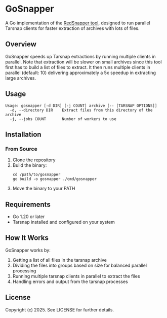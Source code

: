 # GoSnapper

A Go implementation of the [RedSnapper tool](https://github.com/directededge/redsnapper), designed to run parallel Tarsnap clients for faster extraction of archives with lots of files.

## Overview

GoSnapper speeds up Tarsnap extractions by running multiple clients in parallel. Note that extraction will be slower on small archives since this tool first has to build a list of files to extract. It then runs multiple clients in parallel (default: 10) delivering approximately a 5x speedup in extracting large archives.

## Usage

```
Usage: gosnapper [-d DIR] [-j COUNT] archive [-- [TARSNAP OPTIONS]]
  -d, --directory DIR    Extract files from this directory of the archive
  -j, --jobs COUNT       Number of workers to use
```

## Installation

### From Source

1. Clone the repository
2. Build the binary:
   ```
   cd /path/to/gosnapper
   go build -o gosnapper ./cmd/gosnapper
   ```
3. Move the binary to your PATH

## Requirements

- Go 1.20 or later
- Tarsnap installed and configured on your system

## How It Works

GoSnapper works by:

1. Getting a list of all files in the tarsnap archive
2. Dividing the files into groups based on size for balanced parallel processing
3. Running multiple tarsnap clients in parallel to extract the files
4. Handling errors and output from the tarsnap processes

## License

Copyright (c) 2025. See LICENSE for further details.
